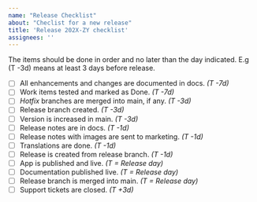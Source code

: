 ```yaml
---
name: "Release Checklist"
about: "Checlist for a new release"
title: 'Release 202X-ZY checklist'
assignees: ''
---
```

The items should be done in order and no later than the day indicated. E.g (T -3d) means at least 3 days before release.

- [ ] All enhancements and changes are documented in docs. _(T -7d)_
- [ ] Work items tested and marked as Done. _(T -7d)_
- [ ] _Hotfix_ branches are merged into main, if any. _(T -3d)_
- [ ] Release branch created. _(T -3d)_
- [ ] Version is increased in main. _(T -3d)_
- [ ] Release notes are in docs. _(T -1d)_
- [ ] Release notes with images are sent to marketing. _(T -1d)_
- [ ] Translations are done. _(T -1d)_
- [ ] Release is created from release branch. _(T -1d)_
- [ ] App is published and live. _(T = Release day)_
- [ ] Documentation published live. _(T = Release day)_
- [ ] Release branch is merged into main. _(T = Release day)_
- [ ] Support tickets are closed. _(T +3d)_
